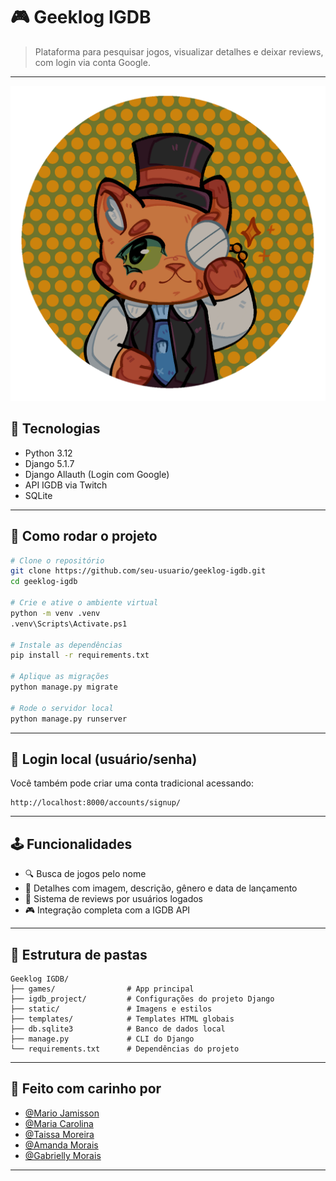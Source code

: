 # 🎮 Geeklog IGDB

> Plataforma para pesquisar jogos, visualizar detalhes e deixar reviews, com login via conta Google.

---

![Logo do Projeto][def]
## 🔧 Tecnologias
- Python 3.12
- Django 5.1.7
- Django Allauth (Login com Google)
- API IGDB via Twitch
- SQLite

---

## 🚀 Como rodar o projeto

```bash
# Clone o repositório
git clone https://github.com/seu-usuario/geeklog-igdb.git
cd geeklog-igdb

# Crie e ative o ambiente virtual
python -m venv .venv
.venv\Scripts\Activate.ps1

# Instale as dependências
pip install -r requirements.txt

# Aplique as migrações
python manage.py migrate

# Rode o servidor local
python manage.py runserver
```

---


## 👤 Login local (usuário/senha)

Você também pode criar uma conta tradicional acessando:
```
http://localhost:8000/accounts/signup/
```

---

## 🕹 Funcionalidades

- 🔍 Busca de jogos pelo nome
- 🧠 Detalhes com imagem, descrição, gênero e data de lançamento
- 📝 Sistema de reviews por usuários logados
- 🎮 Integração completa com a IGDB API

---

## 📂 Estrutura de pastas

```
Geeklog IGDB/
├── games/                # App principal
├── igdb_project/         # Configurações do projeto Django
├── static/               # Imagens e estilos
├── templates/            # Templates HTML globais
├── db.sqlite3            # Banco de dados local
├── manage.py             # CLI do Django
└── requirements.txt      # Dependências do projeto
```

---

## 🤝 Feito com carinho por

- [@Mario Jamisson](https://github.com/MarioJamisson)
- [@Maria Carolina](https://github.com/carolina03-ui)
- [@Taissa Moreira](https://github.com/T-more-create)
- [@Amanda Morais](https://github.com/Mandysan123)
- [@Gabrielly Morais](https://github.com/gabrielymorais)

---

[def]: logo.png
